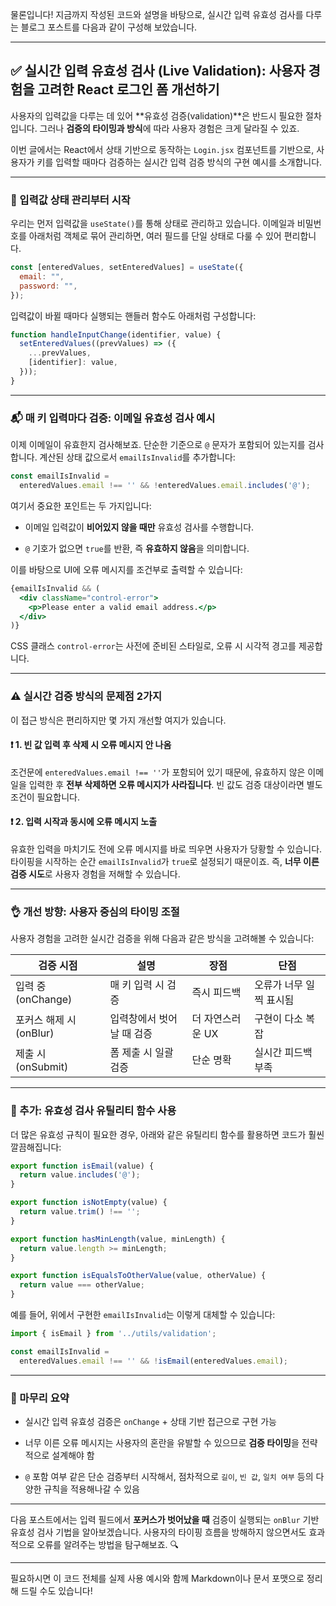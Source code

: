 물론입니다! 지금까지 작성된 코드와 설명을 바탕으로, 실시간 입력 유효성 검사를 다루는 블로그 포스트를 다음과 같이 구성해 보았습니다.

---

## ✅ 실시간 입력 유효성 검사 (Live Validation): 사용자 경험을 고려한 React 로그인 폼 개선하기

사용자의 입력값을 다루는 데 있어 **유효성 검증(validation)**은 반드시 필요한 절차입니다. 그러나 **검증의 타이밍과 방식**에 따라 사용자 경험은 크게 달라질 수 있죠.

이번 글에서는 React에서 상태 기반으로 동작하는 `Login.jsx` 컴포넌트를 기반으로, 사용자가 키를 입력할 때마다 검증하는 실시간 입력 검증 방식의 구현 예시를 소개합니다.

---

### 🔧 입력값 상태 관리부터 시작

우리는 먼저 입력값을 `useState()`를 통해 상태로 관리하고 있습니다. 이메일과 비밀번호를 아래처럼 객체로 묶어 관리하면, 여러 필드를 단일 상태로 다룰 수 있어 편리합니다.

```jsx
const [enteredValues, setEnteredValues] = useState({
  email: "",
  password: "",
});
```

입력값이 바뀔 때마다 실행되는 핸들러 함수도 아래처럼 구성합니다:

```jsx
function handleInputChange(identifier, value) {
  setEnteredValues((prevValues) => ({
    ...prevValues,
    [identifier]: value,
  }));
}
```

---

### 📬 매 키 입력마다 검증: 이메일 유효성 검사 예시

이제 이메일이 유효한지 검사해보죠. 단순한 기준으로 `@` 문자가 포함되어 있는지를 검사합니다. 계산된 상태 값으로서 `emailIsInvalid`를 추가합니다:

```js
const emailIsInvalid = 
  enteredValues.email !== '' && !enteredValues.email.includes('@');
```

여기서 중요한 포인트는 두 가지입니다:

- 이메일 입력값이 **비어있지 않을 때만** 유효성 검사를 수행합니다.
    
- `@` 기호가 없으면 `true`를 반환, 즉 **유효하지 않음**을 의미합니다.
    

이를 바탕으로 UI에 오류 메시지를 조건부로 출력할 수 있습니다:

```jsx
{emailIsInvalid && (
  <div className="control-error">
    <p>Please enter a valid email address.</p>
  </div>
)}
```

CSS 클래스 `control-error`는 사전에 준비된 스타일로, 오류 시 시각적 경고를 제공합니다.

---

### ⚠️ 실시간 검증 방식의 문제점 2가지

이 접근 방식은 편리하지만 몇 가지 개선할 여지가 있습니다.

#### ❗ 1. 빈 값 입력 후 삭제 시 오류 메시지 안 나옴

조건문에 `enteredValues.email !== ''`가 포함되어 있기 때문에, 유효하지 않은 이메일을 입력한 후 **전부 삭제하면 오류 메시지가 사라집니다**. 빈 값도 검증 대상이라면 별도 조건이 필요합니다.

#### ❗ 2. 입력 시작과 동시에 오류 메시지 노출

유효한 입력을 마치기도 전에 오류 메시지를 바로 띄우면 사용자가 당황할 수 있습니다. 타이핑을 시작하는 순간 `emailIsInvalid`가 `true`로 설정되기 때문이죠. 즉, **너무 이른 검증 시도**로 사용자 경험을 저해할 수 있습니다.

---

### 👌 개선 방향: 사용자 중심의 타이밍 조절

사용자 경험을 고려한 실시간 검증을 위해 다음과 같은 방식을 고려해볼 수 있습니다:

|검증 시점|설명|장점|단점|
|---|---|---|---|
|입력 중 (onChange)|매 키 입력 시 검증|즉시 피드백|오류가 너무 일찍 표시됨|
|포커스 해제 시 (onBlur)|입력창에서 벗어날 때 검증|더 자연스러운 UX|구현이 다소 복잡|
|제출 시 (onSubmit)|폼 제출 시 일괄 검증|단순 명확|실시간 피드백 부족|

---

### 🧪 추가: 유효성 검사 유틸리티 함수 사용

더 많은 유효성 규칙이 필요한 경우, 아래와 같은 유틸리티 함수를 활용하면 코드가 훨씬 깔끔해집니다:

```js
export function isEmail(value) {
  return value.includes('@');
}

export function isNotEmpty(value) {
  return value.trim() !== '';
}

export function hasMinLength(value, minLength) {
  return value.length >= minLength;
}

export function isEqualsToOtherValue(value, otherValue) {
  return value === otherValue;
}
```

예를 들어, 위에서 구현한 `emailIsInvalid`는 이렇게 대체할 수 있습니다:

```js
import { isEmail } from '../utils/validation';

const emailIsInvalid = 
  enteredValues.email !== '' && !isEmail(enteredValues.email);
```

---

### 📝 마무리 요약

- 실시간 입력 유효성 검증은 `onChange` + 상태 기반 접근으로 구현 가능
    
- 너무 이른 오류 메시지는 사용자의 혼란을 유발할 수 있으므로 **검증 타이밍**을 전략적으로 설계해야 함
    
- `@` 포함 여부 같은 단순 검증부터 시작해서, 점차적으로 `길이`, `빈 값`, `일치 여부` 등의 다양한 규칙을 적용해나갈 수 있음
    

---

다음 포스트에서는 입력 필드에서 **포커스가 벗어났을 때** 검증이 실행되는 `onBlur` 기반 유효성 검사 기법을 알아보겠습니다. 사용자의 타이핑 흐름을 방해하지 않으면서도 효과적으로 오류를 알려주는 방법을 탐구해보죠. 🔍

---

필요하시면 이 코드 전체를 실제 사용 예시와 함께 Markdown이나 문서 포맷으로 정리해 드릴 수도 있습니다!